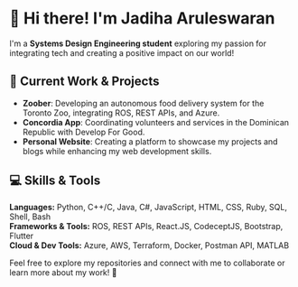 # 👋 Hi there! I'm Jadiha Aruleswaran  
I'm a **Systems Design Engineering student** exploring my passion for integrating tech and creating a positive impact on our world!

## 🌟 Current Work & Projects  
- **Zoober**: Developing an autonomous food delivery system for the Toronto Zoo, integrating ROS, REST APIs, and Azure.  
- **Concordia App**: Coordinating volunteers and services in the Dominican Republic with Develop For Good.  
- **Personal Website**: Creating a platform to showcase my projects and blogs while enhancing my web development skills.  

## 💻 Skills & Tools  
**Languages:** Python, C++/C, Java, C#, JavaScript, HTML, CSS, Ruby, SQL, Shell, Bash  
**Frameworks & Tools:** ROS, REST APIs, React.JS, CodeceptJS, Bootstrap, Flutter  
**Cloud & Dev Tools:** Azure, AWS, Terraform, Docker, Postman API, MATLAB  

Feel free to explore my repositories and connect with me to collaborate or learn more about my work! 🚀


<!--
**jadiha/jadiha** is a ✨ _special_ ✨ repository because its `README.md` (this file) appears on your GitHub profile.

Here are some ideas to get you started:

- 🔭 I’m currently working on ...
- 🌱 I’m currently learning ...
- 👯 I’m looking to collaborate on ...
- 🤔 I’m looking for help with ...
- 💬 Ask me about ...
- 📫 How to reach me: ...
- 😄 Pronouns: ...
- ⚡ Fun fact: ...
-->
